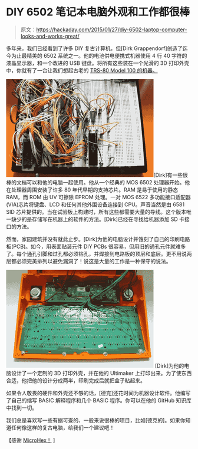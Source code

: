 # DIY 6502 笔记本电脑外观和工作都很棒

> 原文：<https://hackaday.com/2015/01/27/diy-6502-laptop-computer-looks-and-works-great/>

多年来，我们已经看到了许多 DIY 复古计算机，但[Dirk Grappendorf]创造了迄今为止最精美的 6502 系统之一。他的电池供电便携式机器使用 4 行 40 字符的液晶显示器，和一个改进的 USB 键盘。将所有这些装在一个光滑的 3D 打印外壳中，你就有了一台让我们想起古老的 [TRS-80 Model 100 的机器。](http://en.wikipedia.org/wiki/TRS-80_Model_100)

![homecomputer-6502-v8-via-bread](img/364088aa6db86b12b5d768090da9173e.png)[Dirk]有一些很棒的文档可以和他的电脑一起使用。他从一个经典的 MOS 6502 处理器开始。他在处理器周围安装了许多 80 年代早期的支持芯片。RAM 是易于使用的静态 RAM，而 ROM 由 UV 可擦除 EPROM 处理。一对 MOS 6522 多功能接口适配器(VIA)芯片将键盘、LCD 和任何其他外围设备连接到 CPU。声音当然是由 6581 SID 芯片提供的。当在试验板上构建时，所有这些都需要大量的导线。这个版本唯一缺少的是存储写在机器上的软件的方法。[Dirk]已经在寻找给机器添加 SD 卡接口的方法。

然而，家园建筑并没有就此止步。[Dirk]为他的电脑设计并蚀刻了自己的印刷电路板(PCB)。如今，用表面贴装元件 DIY PCBs 很容易，但用旧的通孔元件就难多了。每个通孔引脚和过孔都必须钻孔，并焊接到电路板的顶层和底层。更不用说两层都必须完美排列以避免漏洞了！说这是大量的工作是一种保守的说法。

![homecomputer-6502-final-5](img/7422e9d024a6cac69ceeed8f113abe83.png) [Dirk]为他的电脑设计了一个定制的 3D 打印外壳，并在他的 Ultimaker 上打印出来。为了使东西合适，他把他的设计分成两半，印刷完成后就把盒子粘起来。

如果令人敬畏的硬件和外壳还不够的话，[德克]还花时间为机器设计软件。他编写了自己的缩写 BASIC 解释程序和几个 BASIC 程序。你可以在他的 GitHub 知识库中找到一切。

我们总是喜欢写一些有据可查的、一般来说很棒的项目，比如[德克的]。如果你知道任何像这样的复古电脑，给我们一个建议吧！

【感谢 [MicroHex！](http://hackaday.io/MicroHex) ]